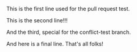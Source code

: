 This is the first line used for the pull request test.

This is the second line!!!

And the third, special for the conflict-test branch. 

And here is a final line. That's all folks!
